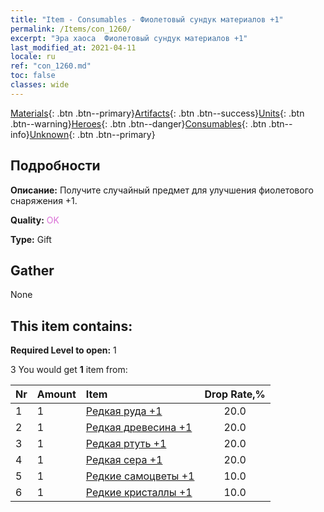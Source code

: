 ```yaml
---
title: "Item - Consumables - Фиолетовый сундук материалов +1"
permalink: /Items/con_1260/
excerpt: "Эра хаоса  Фиолетовый сундук материалов +1"
last_modified_at: 2021-04-11
locale: ru
ref: "con_1260.md"
toc: false
classes: wide
---
```

 [Materials](/ru/Items/){: .btn .btn--primary}[Artifacts](/ru/Items/Artifacts/){: .btn .btn--success}[Units](/ru/Items/Units/){: .btn .btn--warning}[Heroes](/ru/Items/Heroes/){: .btn .btn--danger}[Consumables](/ru/Items/Consumables/){: .btn .btn--info}[Unknown](/ru/Items/Unknown/){: .btn .btn--primary}

## Подробности
 **Описание:** Получите случайный предмет для улучшения фиолетового снаряжения +1.

 **Quality:** <span style="color: #DA70D6">OK</span>

 **Type:** Gift

## Gather

  None

## This item contains:

 **Required Level to open:** 1

 3 You would get **1** item  from:

  | Nr | Amount |     Item    | Drop Rate,% |
  |:---|:-------|:------------|:---------:|
  | 1 | 1 | [Редкая руда +1](/ru/Items/mat_40/) | 20.0 | 
  | 2 | 1 | [Редкая древесина +1](/ru/Items/mat_41/) | 20.0 | 
  | 3 | 1 | [Редкая ртуть +1](/ru/Items/mat_42/) | 20.0 | 
  | 4 | 1 | [Редкая сера +1](/ru/Items/mat_43/) | 20.0 | 
  | 5 | 1 | [Редкие самоцветы +1](/ru/Items/mat_44/) | 10.0 | 
  | 6 | 1 | [Редкие кристаллы +1](/ru/Items/mat_45/) | 10.0 | 

